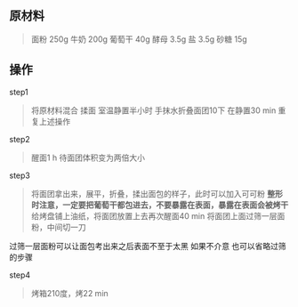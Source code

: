 
## 原材料
>面粉   250g
>牛奶   200g
>葡萄干 40g
>酵母   3.5g 
>盐     3.5g
>砂糖   15g

## 操作
step1
>将原材料混合
>   揉面
>室温静置半小时
>手抹水折叠面团10下
在静置30 min
重复上述操作

step2
>醒面1 h  待面团体积变为两倍大小


step3
>将面团拿出来，展平，折叠，揉出面包的样子，此时可以加入可可粉
**整形时注意，一定要把葡萄干都包进去，不要暴露在表面，暴露在表面会被烤干**
给烤盘铺上油纸，将面团放置上去再次醒面40 min
将面团上面过筛一层面粉，中间切一刀

过筛一层面粉可以让面包考出来之后表面不至于太黑
如果不介意 也可以省略过筛的步骤

step4
>烤箱210度，烤22 min
